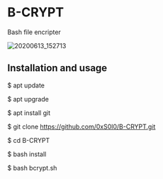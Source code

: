 # B-CRYPT
Bash file encripter

![20200613_152713](https://user-images.githubusercontent.com/53935554/84566221-2a4e7400-ad8d-11ea-853e-4b53a0cdf543.jpg)



## Installation and usage 

$ apt update 

$ apt upgrade 

$ apt install git

$ git clone https://github.com/0xS0l0/B-CRYPT.git

$ cd B-CRYPT

$ bash install

$ bash bcrypt.sh



